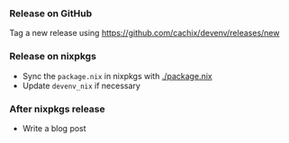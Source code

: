 ### Release on GitHub

Tag a new release using https://github.com/cachix/devenv/releases/new

### Release on nixpkgs

- Sync the `package.nix` in nixpkgs with [./package.nix](./package.nix)
- Update `devenv_nix` if necessary

### After nixpkgs release

- Write a blog post
